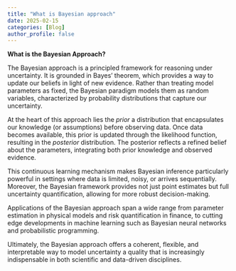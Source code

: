 ```yaml
---
title: "What is Bayesian approach"
date: 2025-02-15
categories: [Blog]
author_profile: false
---
```



**What is the Bayesian Approach?**

The Bayesian approach is a principled framework for reasoning under uncertainty. It is grounded in Bayes’ theorem, which provides a way to update our beliefs in light of new evidence. Rather than treating model parameters as fixed, the Bayesian paradigm models them as random variables, characterized by probability distributions that capture our uncertainty.

At the heart of this approach lies the *prior* a distribution that encapsulates our knowledge (or assumptions) before observing data. Once data becomes available, this prior is updated through the likelihood function, resulting in the *posterior* distribution. The posterior reflects a refined belief about the parameters, integrating both prior knowledge and observed evidence.

This continuous learning mechanism makes Bayesian inference particularly powerful in settings where data is limited, noisy, or arrives sequentially. Moreover, the Bayesian framework provides not just point estimates but full uncertainty quantification, allowing for more robust decision-making.

Applications of the Bayesian approach span a wide range from parameter estimation in physical models and risk quantification in finance, to cutting edge developments in machine learning such as Bayesian neural networks and probabilistic programming.

Ultimately, the Bayesian approach offers a coherent, flexible, and interpretable way to model uncertainty a quality that is increasingly indispensable in both scientific and data-driven disciplines.
